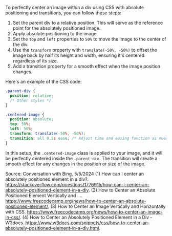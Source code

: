 To perfectly center an image within a div using CSS with absolute positioning and transitions, you can follow these steps:

1. Set the parent div to a relative position. This will serve as the reference point for the absolutely positioned image.
2. Apply absolute positioning to the image.
3. Set the `top` and `left` properties to `50%` to move the image to the center of the div.
4. Use the `transform` property with `translate(-50%, -50%)` to offset the image back by half its height and width, ensuring it's centered regardless of its size.
5. Add a transition property for a smooth effect when the image position changes.

Here's an example of the CSS code:

```css
.parent-div {
  position: relative;
  /* Other styles */
}

.centered-image {
  position: absolute;
  top: 50%;
  left: 50%;
  transform: translate(-50%, -50%);
  transition: all 0.5s ease; /* Adjust time and easing function as needed */
}
```

In this setup, the `.centered-image` class is applied to your image, and it will be perfectly centered inside the `.parent-div`. The transition will create a smooth effect for any changes in the position or size of the image.

Source: Conversation with Bing, 5/5/2024
(1) How can I center an absolutely positioned element in a div?. https://stackoverflow.com/questions/1776915/how-can-i-center-an-absolutely-positioned-element-in-a-div.
(2) How to Center an Absolute Positioned Element Vertically and .... https://www.freecodecamp.org/news/how-to-center-an-absolute-positioned-element/.
(3) How to Center an Image Vertically and Horizontally with CSS. https://www.freecodecamp.org/news/how-to-center-an-image-in-css/.
(4) How to Center an Absolutely Positioned Element in a Div - W3docs. https://www.w3docs.com/snippets/css/how-to-center-an-absolutely-positioned-element-in-a-div.html.